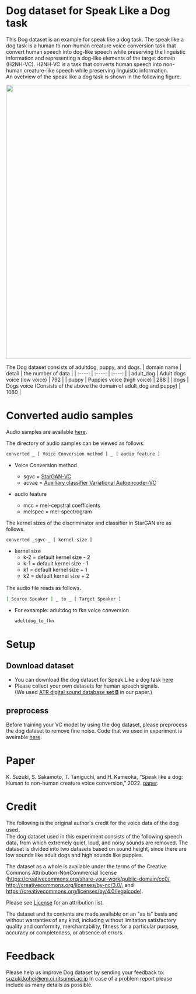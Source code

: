 # Dog dataset for Speak Like a Dog task
This Dog dataset is an example for speak like a dog task.
The speak like a dog task is a human to non-human creature voice conversion task that convert human speech into dog-like speech while preserving the linguistic information and  representing a dog-like elements of the target domain (H2NH-VC). 
H2NH-VC is a task that converts human speech into non-human creature-like speech while preserving linguistic information.  
An ovetview of the speak like a dog task is shown in the following figure.

<p align="center">
  <img src="https://user-images.githubusercontent.com/86309284/160840868-cccbed96-6b2a-46cb-b769-458046b0ed45.png" width="750px">
</p>

The Dog dataset consists of adultdog, puppy, and dogs.
| domain name | detail | the number of data |
| :----: | :----: | :----: |
| adult_dog | Adult dogs voice (low voice) | 792 |
| puppy | Puppies voice (high voice) | 288 |
| dogs | Dogs voice (Consists of the above the domain of adult_dog and puppy) | 1080 |

# Converted audio samples
Audio samples are available [here](https://drive.google.com/drive/folders/1aQ5o0Ond50nbAvZsp_me4b97j8VtLYbz?usp=sharing).
  
The directory of audio samples can be viewed as follows:    

```bash
converted _ [ Voice Conversion method ] _ [ audio feature ]  
```
  - Voice Conversion method  
    * sgvc = [StarGAN-VC](http://www.kecl.ntt.co.jp/people/kameoka.hirokazu/Demos/stargan-vc2/index.html)  
    * acvae = [Auxiliary classifier Variational Autoencoder-VC](http://www.kecl.ntt.co.jp/people/kameoka.hirokazu/Demos/acvae-vc3/index.html)  

  - audio feature  
    * mcc = mel-cepstral coefficients
    * melspec = mel-spectrogram  

The kernel sizes of the discriminator and classifier in StarGAN are as follows.  
```bash
converted _sgvc _ [ kernel size ]  
```
  - kernel size  
    * k-2 = default kernel size - 2
    * k-1 = default kernel size - 1
    * k1 = default kernel size + 1
    * k2 = default kernel size + 2  

The audio file reads as follows．  
```bash
[ Source Speaker ] _ to _ [ Target Speaker ]
```
  - For exsample: adultdog to fkn voice conversion 
    ```bash
    adultdog_to_fkn  
    ```
# Setup
## Download dataset
  - You can download the dog dataset for Speak Like a dog task [here](https://drive.google.com/drive/folders/1TmG1yjc0_RLUX7U0ZJGLPVWkAwiSkSWY?usp=sharing)  
  - Please collect your own datasets for human speech signals.  
    (We used [ATR digital sound database **set B**](http://www.atr-p.com/products/sdb.html#DIGI) in our paper.)
## preprocess
  Before training your VC model by using the dog dataset, please preprocess the dog dataset to remove fine noise.
  Code that we used in experiment is aveirable [here](https://github.com/suzuki256/dog-dataset/blob/main/extract_features.py). 
  
# Paper
K. Suzuki, S. Sakamoto, T. Taniguchi, and H. Kameoka, “Speak
like a dog: Human to non-human creature voice conversion,”
2022. [paper](https://arxiv.org/abs/2206.04780).  

# Credit
The following is the original author's credit for the voice data of the dog used．  
The dog dataset used in this experiment consists of the following speech data, from which extremely quiet, loud, and noisy sounds are removed. The dataset is divided into two datasets based on sound height, since there are low sounds like adult dogs and high sounds like puppies.  

The dataset as a whole is available under the terms of the Creative Commons
Attribution-NonCommercial license (https://creativecommons.org/share-your-work/public-domain/cc0/, http://creativecommons.org/licenses/by-nc/3.0/, and https://creativecommons.org/licenses/by/4.0/legalcode).

Please see [License](https://github.com/suzuki256/dog-dataset/blob/main/LICENSE) for an attribution list.

The dataset and its contents are made available on an "as is" basis and without warranties of any kind, including without limitation satisfactory quality and conformity, merchantability, fitness for a particular purpose, accuracy or completeness, or absence of errors. 

# Feedback

Please help us improve Dog dataset by sending your feedback to: suzuki.kohei@em.ci.ritsumei.ac.jp
In case of a problem report please include as many details as possible.
